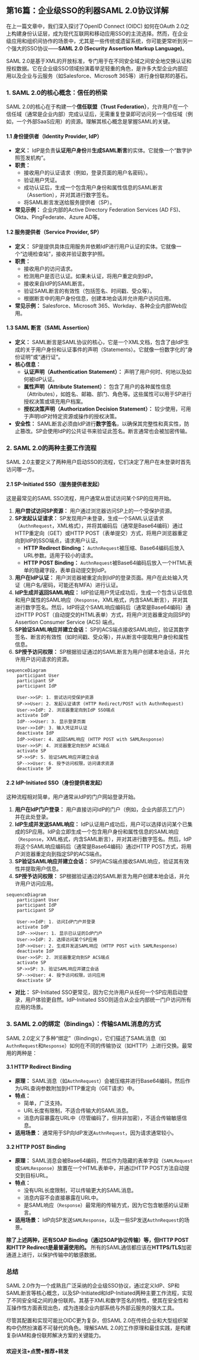 ## 第16篇：企业级SSO的利器SAML 2.0协议详解

在上一篇文章中，我们深入探讨了OpenID Connect (OIDC) 如何在OAuth 2.0之上构建身份认证层，成为现代互联网和移动应用SSO的主流选择。然而，在企业级应用和组织间协作的场景中，尤其是一些传统或遗留系统，你可能更常听到另一个强大的SSO协议——**SAML 2.0 (Security Assertion Markup Language)**。

SAML 2.0是基于XML的开放标准，专门用于在不同安全域之间安全地交换认证和授权数据。它在企业级SSO领域扮演着举足轻重的角色，是许多大型企业内部应用以及企业与云服务（如Salesforce、Microsoft 365等）进行身份联邦的基石。

### 1. SAML 2.0的核心概念：信任的桥梁

SAML 2.0的核心在于构建一个**信任联盟（Trust Federation）**，允许用户在一个信任域（通常是企业内部）完成认证后，无需重复登录即可访问另一个信任域（例如，一个外部SaaS应用）的资源。理解其核心概念是掌握SAML的关键。

#### 1.1 身份提供者（Identity Provider, IdP）

* **定义：** IdP是负责**认证用户身份**并**生成SAML断言**的实体。它就像一个“数字护照签发机构”。
* **职责：**
    * 接收用户的认证请求（例如，登录页面的用户名密码）。
    * 验证用户凭证。
    * 成功认证后，生成一个包含用户身份和属性信息的SAML断言（Assertion），并对其进行数字签名。
    * 将SAML断言发送给服务提供者（SP）。
* **常见示例：** 企业内部的Active Directory Federation Services (AD FS)、Okta、PingFederate、Azure AD等。

#### 1.2 服务提供者（Service Provider, SP）

* **定义：** SP是提供具体应用服务并依赖IdP进行用户认证的实体。它就像一个“边境检查站”，接收并验证数字护照。
* **职责：**
    * 接收用户的访问请求。
    * 检测用户是否已认证。如果未认证，将用户重定向到IdP。
    * 接收来自IdP的SAML断言。
    * 验证SAML断言的有效性（包括签名、时间戳、受众等）。
    * 根据断言中的用户身份信息，创建本地会话并允许用户访问应用。
* **常见示例：** Salesforce、Microsoft 365、Workday、各种企业内部Web应用。

#### 1.3 SAML 断言（SAML Assertion）

* **定义：** SAML断言是SAML协议的核心，它是一个XML文档，包含了由IdP生成的关于用户身份和认证事件的声明（Statements）。它就像一份数字化的“身份证明”或“通行证”。
* **核心信息：**
    * **认证声明（Authentication Statement）：** 声明了用户何时、何地以及如何被IdP认证。
    * **属性声明（Attribute Statement）：** 包含了用户的各种属性信息（Attributes），如姓名、邮箱、部门、角色等。这些属性可以用于SP进行授权决策或填充用户档案。
    * **授权决策声明（Authorization Decision Statement）：** 较少使用，可用于声明IdP对特定资源或操作的授权决策。
* **安全性：** SAML断言必须由IdP进行**数字签名**，以确保其完整性和真实性，防止篡改。SP会使用IdP的公共证书来验证此签名。断言通常也会被加密传输。

### 2. SAML 2.0的两种主要工作流程

SAML 2.0主要定义了两种用户启动SSO的流程，它们决定了用户在未登录时首先访问哪一方。

#### 2.1 SP-Initiated SSO（服务提供者发起）

这是最常见的SAML SSO流程，用户通常从尝试访问某个SP的应用开始。

1.  **用户尝试访问SP资源：** 用户通过浏览器访问SP上的一个受保护资源。
2.  **SP发起认证请求：** SP发现用户未登录，生成一个SAML认证请求（`AuthnRequest`，XML格式），并将其编码后（通常是Base64编码）通过HTTP重定向（GET）或HTTP POST（表单提交）方式，将用户浏览器重定向到IdP的SSO端点，请求用户认证。
    * **HTTP Redirect Binding：** `AuthnRequest`被压缩、Base64编码后放入URL参数。适用于较小的请求。
    * **HTTP POST Binding：** `AuthnRequest`被Base64编码后放入一个HTML表单的隐藏字段，表单自动提交到IdP。
3.  **用户在IdP认证：** 用户浏览器被重定向到IdP的登录页面。用户在此处输入凭证（用户名/密码，可能还有MFA）进行认证。
4.  **IdP生成并返回SAML响应：** IdP验证用户凭证成功后，生成一个包含认证信息和用户属性的SAML响应（`Response`，XML格式，内含SAML断言），并对其进行数字签名。然后，IdP将这个SAML响应编码后（通常是Base64编码）通过HTTP POST（自动提交的HTML表单）方式，将用户浏览器重定向回SP的Assertion Consumer Service (ACS) 端点。
5.  **SP验证SAML响应并建立会话：** SP的ACS端点接收SAML响应，验证其数字签名、断言的有效性（如时间戳、受众等），并从断言中提取用户身份和属性信息。
6.  **SP授予访问权限：** SP根据验证通过的SAML断言为用户创建本地会话，并允许用户访问请求的资源。

```mermaid 
sequenceDiagram
    participant User
    participant SP
    participant IdP

    User->>SP: 1. 尝试访问受保护资源
    SP->>User: 2. 发起认证请求 (HTTP Redirect/POST with AuthnRequest)
    User->>IdP: 2. 浏览器重定向到IdP SSO端点
    activate IdP
    IdP-->>User: 3. 显示登录页面
    User->>IdP: 3. 输入凭证并认证
    deactivate IdP
    IdP->>User: 4. 返回SAML响应 (HTTP POST with SAMLResponse)
    User->>SP: 4. 浏览器重定向到SP ACS端点
    activate SP
    SP->>SP: 5. 验证SAML响应并建立会话
    SP-->>User: 6. 授予访问权限，访问请求资源
    deactivate SP
```

#### 2.2 IdP-Initiated SSO（身份提供者发起）

这种流程相对简单，用户通常从IdP的门户网站登录开始。

1.  **用户在IdP门户登录：** 用户直接访问IdP的门户（例如，企业内部员工门户）并在此处登录。
2.  **IdP生成并发送SAML响应：** IdP认证用户成功后，用户可以选择访问某个已集成的SP应用。IdP会立即生成一个包含用户身份和属性信息的SAML响应（`Response`，XML格式，内含SAML断言），并对其进行数字签名。然后，IdP将这个SAML响应编码后（通常是Base64编码）通过HTTP POST方式，将用户浏览器重定向到指定SP的ACS端点。
3.  **SP验证SAML响应并建立会话：** SP的ACS端点接收SAML响应，验证其有效性并提取用户信息。
4.  **SP授予访问权限：** SP根据验证通过的SAML断言为用户创建本地会话，并允许用户访问应用。

```mermaid 
sequenceDiagram
    participant User
    participant IdP
    participant SP

    User->>IdP: 1. 访问IdP门户并登录
    activate IdP
    IdP-->>User: 1. 显示已认证的IdP门户
    User->>IdP: 2. 选择访问某个SP应用
    IdP->>User: 2. 生成并发送SAML响应 (HTTP POST with SAMLResponse)
    deactivate IdP
    User->>SP: 2. 浏览器重定向到SP ACS端点
    activate SP
    SP->>SP: 3. 验证SAML响应并建立会话
    SP-->>User: 4. 授予访问权限，访问应用
    deactivate SP
```

* **对比：** SP-Initiated SSO更常见，因为它允许用户从任何一个SP应用启动登录，用户体验更自然。IdP-Initiated SSO则适合从企业内部统一门户访问所有应用的场景。

### 3. SAML 2.0的绑定（Bindings）：传输SAML消息的方式

SAML 2.0定义了多种“绑定”（Bindings），它们描述了SAML消息（如`AuthnRequest`和`Response`）如何在不同的传输协议（如HTTP）上进行交换。最常用的两种是：

#### 3.1 HTTP Redirect Binding

* **原理：** SAML消息（如`AuthnRequest`）会被压缩并进行Base64编码，然后作为URL查询参数附加到HTTP重定向（GET请求）中。
* **特点：**
    * 简单，广泛支持。
    * URL长度有限制，不适合传输大的SAML消息。
    * 消息内容暴露在URL中（尽管编码了，但并非加密），不适合传输敏感信息。
* **适用场景：** 通常用于SP向IdP发送`AuthnRequest`，因为请求通常较小。

#### 3.2 HTTP POST Binding

* **原理：** SAML消息会被Base64编码，然后作为隐藏的表单字段（`SAMLRequest`或`SAMLResponse`）放置在一个HTML表单中，并通过HTTP POST方法自动提交到目标URL。
* **特点：**
    * 没有URL长度限制，可以传输更大的SAML消息。
    * 消息内容不会直接暴露在URL中。
    * 是SAML响应（`Response`）最常用的传输方式，因为它包含敏感的认证断言。
* **适用场景：** IdP向SP发送`SAMLResponse`，以及一些SP发送`AuthnRequest`的场景。

**除了上述两种，还有SOAP Binding（通过SOAP协议传输）等，但HTTP POST和HTTP Redirect是最普遍使用的。** 所有的SAML通信都应该在**HTTPS/TLS**加密通道上进行，以保护传输中的敏感数据。

### 总结

SAML 2.0作为一个成熟且广泛采纳的企业级SSO协议，通过定义IdP、SP和SAML断言等核心概念，以及SP-Initiated和IdP-Initiated两种主要工作流程，实现了不同安全域之间的身份联邦。其基于XML和数字签名的特性，使其在安全性和互操作性方面表现出色，成为连接企业内部系统与外部云服务的强大工具。

尽管其配置和实现可能比OIDC更为复杂，但SAML 2.0在传统企业和大型组织架构中仍然扮演着不可替代的角色。理解SAML 2.0的工作原理和最佳实践，是构建复杂IAM和身份联邦解决方案的关键能力。

###
**欢迎关注+点赞+推荐+转发**